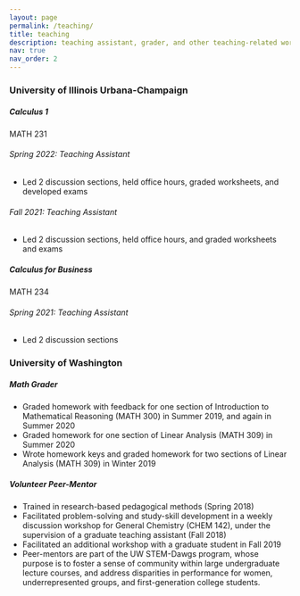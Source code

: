 ```yaml
---
layout: page
permalink: /teaching/
title: teaching
description: teaching assistant, grader, and other teaching-related work
nav: true
nav_order: 2
---
```


<h3 class="mt-4">University of Illinois Urbana-Champaign</h3>

<div class="card mt-3">
  <div class="p-3">
    <div class="row">
      <div class="col-sm-10">
        <h5 class="font-weight-bold">Calculus 1</h5>
      </div>
      <div class="col-sm-2 text-left text-sm-right">
        <span class="badge font-weight-bold light-green darken-1 text-uppercase align-middle">
            MATH 231
        </span>
      </div>
    </div>
    <h6 class="font-italic mt-2 mt-sm-0">Spring 2022: Teaching Assistant</h6>
    <ul>
    <li>Led 2 discussion sections, held office hours, graded worksheets, and developed exams</li>
    </ul>
    <h6 class="font-italic mt-2 mt-sm-0">Fall 2021: Teaching Assistant</h6>
    <ul>
    <li>Led 2 discussion sections, held office hours, and graded worksheets and exams</li>
    </ul>
  </div>
</div>

<div class="card mt-3">
  <div class="p-3">
    <div class="row">
      <div class="col-sm-10">
        <h5 class="font-weight-bold">Calculus for Business</h5>
      </div>
      <div class="col-sm-2 text-left text-sm-right">
        <span class="badge font-weight-bold light-green darken-1 text-uppercase align-middle">
            MATH 234
        </span>
      </div>
    </div>
    <h6 class="font-italic mt-2 mt-sm-0">Spring 2021: Teaching Assistant</h6>
    <ul>
    <li>Led 2 discussion sections</li>
    </ul>
  </div>
</div>

<h3 class="mt-4">University of Washington</h3>

<div class="card mt-3">
  <div class="p-3">
    <div class="row">
      <div class="col-sm-10">
        <h5 class="font-weight-bold">Math Grader</h5>
      </div>
      <!-- <div class="col-sm-2 text-left text-sm-right">
        <span class="badge font-weight-bold light-green darken-1 text-uppercase align-middle">
            MATH 234
        </span>
      </div> -->
    </div>
    <ul>
    <li>Graded homework with feedback for one section of Introduction to Mathematical Reasoning (MATH 300) in Summer 2019, and again in Summer 2020</li>
    <li>Graded homework for one section of Linear Analysis (MATH 309) in Summer 2020</li>
    <li>Wrote homework keys and graded homework for two sections of Linear Analysis (MATH 309) in Winter 2019</li>
    </ul>
  </div>
</div>

<div class="card mt-3">
  <div class="p-3">
    <div class="row">
      <div class="col-sm-10">
        <h5 class="font-weight-bold">Volunteer Peer-Mentor</h5>
      </div>
      <!-- <div class="col-sm-2 text-left text-sm-right">
        <span class="badge font-weight-bold light-green darken-1 text-uppercase align-middle">
            MATH 234
        </span>
      </div> -->
    </div>
    <ul>
    <li>Trained in research-based pedagogical methods (Spring 2018)</li>
    <li>Facilitated problem-solving and study-skill development in a weekly discussion workshop for General Chemistry (CHEM 142), under the supervision of a graduate teaching assistant (Fall 2018)</li>
    <li>Facilitated an additional workshop with a graduate student in Fall 2019</li>
    <li>Peer-mentors are part of the UW STEM-Dawgs program, whose purpose is to foster a sense of community within large undergraduate lecture courses, and address disparities in performance for women, underrepresented groups, and first-generation college students.</li>
    </ul>
  </div>
</div>
